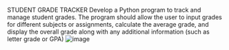 STUDENT GRADE TRACKER
Develop a Python program to track and manage student grades. The
program should allow the user to input grades for different subjects or
assignments, calculate the average grade, and display the overall
grade along with any additional information (such as letter grade or
GPA)
![image](https://github.com/user-attachments/assets/b8cec03b-b9c7-4e03-9e9d-b6653c83b8ac)

